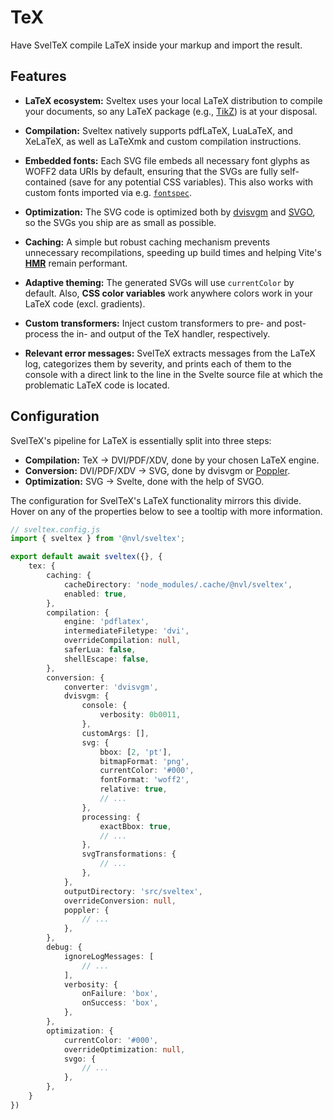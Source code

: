 <script lang="ts" setup>
import { PhLightning, PhHammer, PhTextT, PhDatabase, PhPalette, PhBird, PhGear, PhTerminal } from '@phosphor-icons/vue';
</script>

# TeX

<p class="text-lg py-2">
Have SvelTeX compile LaTeX inside your markup and import the result.
</p>


## Features

<div class="features-list mt-8">

-   <PhBird color="var(--168-700)" :size="28" weight="duotone"/>

    **LaTeX ecosystem:** Sveltex uses your local LaTeX distribution to compile
    your documents, so any LaTeX package (e.g.,
    [TikZ](https://www.ctan.org/pkg/pgf)) is at your disposal.

-   <PhHammer color="var(--168-700)" :size="28" weight="duotone"/>

    **Compilation:** Sveltex natively supports pdfLaTeX, LuaLaTeX, and XeLaTeX,
    as well as LaTeXmk and custom compilation instructions.

-   <PhTextT color="var(--168-700)" :size="28" weight="duotone"/>

    **Embedded fonts:** Each SVG file embeds all necessary font glyphs as WOFF2
    data URIs by default, ensuring that the SVGs are fully self-contained (save
    for any potential CSS variables). This also works with custom fonts imported
    via e.g. [`fontspec`](https://www.ctan.org/pkg/fontspec).

-   <PhLightning color="var(--168-700)" :size="28" weight="duotone"/>

    **Optimization:** The SVG code is optimized both by
    [dvisvgm](https://dvisvgm.de/) and [SVGO](https://svgo.dev/), so the SVGs
    you ship are as small as possible.

-   <PhDatabase color="var(--168-700)" :size="28" weight="duotone"/>

    **Caching:** A simple but robust caching mechanism prevents unnecessary
    recompilations, speeding up build times and helping Vite's
    [**HMR**](https://vitejs.dev/guide/features#hot-module-replacement) remain
    performant.

-   <PhPalette color="var(--168-700)" :size="28" weight="duotone"/>

    **Adaptive theming:** The generated SVGs will use `currentColor` by default.
    Also, **CSS color variables** work anywhere colors work in your LaTeX code
    (excl. gradients).

-   <PhGear color="var(--168-700)" :size="28" weight="duotone"/>

    **Custom transformers:** Inject custom transformers to pre- and post-process
    the in- and output of the TeX handler, respectively.

-   <PhTerminal color="var(--168-700)" :size="28" weight="duotone"/>

    **Relevant error messages:** SvelTeX extracts messages from the LaTeX log,
    categorizes them by severity, and prints each of them to the console with a
    direct link to the line in the Svelte source file at which the problematic
    LaTeX code is located.

</div>


## Configuration

SvelTeX's pipeline for LaTeX is essentially split into three steps:

-   **Compilation:** TeX → DVI/PDF/XDV, done by your chosen LaTeX engine.
-   **Conversion:** DVI/PDF/XDV → SVG, done by dvisvgm or [Poppler](https://poppler.freedesktop.org/).
-   **Optimization:** SVG → Svelte, done with the help of SVGO.

The configuration for SvelTeX's LaTeX functionality mirrors this divide. Hover
on any of the properties below to see a tooltip with more information.

```ts twoslash [sveltex.config.ts]
// sveltex.config.js
import { sveltex } from '@nvl/sveltex';

export default await sveltex({}, {
    tex: {
        caching: {
            cacheDirectory: 'node_modules/.cache/@nvl/sveltex',
            enabled: true,
        },
        compilation: {
            engine: 'pdflatex',
            intermediateFiletype: 'dvi',
            overrideCompilation: null,
            saferLua: false,
            shellEscape: false,
        },
        conversion: {
            converter: 'dvisvgm',
            dvisvgm: {
                console: {
                    verbosity: 0b0011,
                },
                customArgs: [],
                svg: {
                    bbox: [2, 'pt'],
                    bitmapFormat: 'png',
                    currentColor: '#000',
                    fontFormat: 'woff2',
                    relative: true,
                    // ...
                },
                processing: {
                    exactBbox: true,
                    // ...
                },
                svgTransformations: {
                    // ...
                },
            },
            outputDirectory: 'src/sveltex',
            overrideConversion: null,
            poppler: {
                // ...
            },
        },
        debug: {
            ignoreLogMessages: [
                // ...
            ],
            verbosity: {
                onFailure: 'box',
                onSuccess: 'box',
            },
        },
        optimization: {
            currentColor: '#000',
            overrideOptimization: null,
            svgo: {
                // ...
            },
        },
    }
})
```


